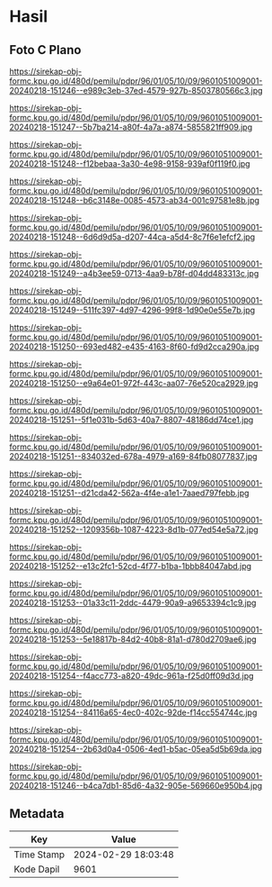 # Hasil

## Foto C Plano

https://sirekap-obj-formc.kpu.go.id/480d/pemilu/pdpr/96/01/05/10/09/9601051009001-20240218-151246--e989c3eb-37ed-4579-927b-8503780566c3.jpg

https://sirekap-obj-formc.kpu.go.id/480d/pemilu/pdpr/96/01/05/10/09/9601051009001-20240218-151247--5b7ba214-a80f-4a7a-a874-5855821ff909.jpg

https://sirekap-obj-formc.kpu.go.id/480d/pemilu/pdpr/96/01/05/10/09/9601051009001-20240218-151248--f12bebaa-3a30-4e98-9158-939af0f119f0.jpg

https://sirekap-obj-formc.kpu.go.id/480d/pemilu/pdpr/96/01/05/10/09/9601051009001-20240218-151248--b6c3148e-0085-4573-ab34-001c97581e8b.jpg

https://sirekap-obj-formc.kpu.go.id/480d/pemilu/pdpr/96/01/05/10/09/9601051009001-20240218-151248--6d6d9d5a-d207-44ca-a5d4-8c7f6e1efcf2.jpg

https://sirekap-obj-formc.kpu.go.id/480d/pemilu/pdpr/96/01/05/10/09/9601051009001-20240218-151249--a4b3ee59-0713-4aa9-b78f-d04dd483313c.jpg

https://sirekap-obj-formc.kpu.go.id/480d/pemilu/pdpr/96/01/05/10/09/9601051009001-20240218-151249--511fc397-4d97-4296-99f8-1d90e0e55e7b.jpg

https://sirekap-obj-formc.kpu.go.id/480d/pemilu/pdpr/96/01/05/10/09/9601051009001-20240218-151250--693ed482-e435-4163-8f60-fd9d2cca290a.jpg

https://sirekap-obj-formc.kpu.go.id/480d/pemilu/pdpr/96/01/05/10/09/9601051009001-20240218-151250--e9a64e01-972f-443c-aa07-76e520ca2929.jpg

https://sirekap-obj-formc.kpu.go.id/480d/pemilu/pdpr/96/01/05/10/09/9601051009001-20240218-151251--5f1e031b-5d63-40a7-8807-48186dd74ce1.jpg

https://sirekap-obj-formc.kpu.go.id/480d/pemilu/pdpr/96/01/05/10/09/9601051009001-20240218-151251--834032ed-678a-4979-a169-84fb08077837.jpg

https://sirekap-obj-formc.kpu.go.id/480d/pemilu/pdpr/96/01/05/10/09/9601051009001-20240218-151251--d21cda42-562a-4f4e-a1e1-7aaed797febb.jpg

https://sirekap-obj-formc.kpu.go.id/480d/pemilu/pdpr/96/01/05/10/09/9601051009001-20240218-151252--1209356b-1087-4223-8d1b-077ed54e5a72.jpg

https://sirekap-obj-formc.kpu.go.id/480d/pemilu/pdpr/96/01/05/10/09/9601051009001-20240218-151252--e13c2fc1-52cd-4f77-b1ba-1bbb84047abd.jpg

https://sirekap-obj-formc.kpu.go.id/480d/pemilu/pdpr/96/01/05/10/09/9601051009001-20240218-151253--01a33c11-2ddc-4479-90a9-a9653394c1c9.jpg

https://sirekap-obj-formc.kpu.go.id/480d/pemilu/pdpr/96/01/05/10/09/9601051009001-20240218-151253--5e18817b-84d2-40b8-81a1-d780d2709ae6.jpg

https://sirekap-obj-formc.kpu.go.id/480d/pemilu/pdpr/96/01/05/10/09/9601051009001-20240218-151254--f4acc773-a820-49dc-961a-f25d0ff09d3d.jpg

https://sirekap-obj-formc.kpu.go.id/480d/pemilu/pdpr/96/01/05/10/09/9601051009001-20240218-151254--84116a65-4ec0-402c-92de-f14cc554744c.jpg

https://sirekap-obj-formc.kpu.go.id/480d/pemilu/pdpr/96/01/05/10/09/9601051009001-20240218-151254--2b63d0a4-0506-4ed1-b5ac-05ea5d5b69da.jpg

https://sirekap-obj-formc.kpu.go.id/480d/pemilu/pdpr/96/01/05/10/09/9601051009001-20240218-151246--b4ca7db1-85d6-4a32-905e-569660e950b4.jpg


## Metadata

| Key        | Value               |
| ---------- | ------------------- |
| Time Stamp | 2024-02-29 18:03:48 |
| Kode Dapil | 9601                |



